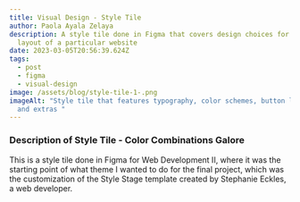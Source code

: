 ```yaml
---
title: Visual Design - Style Tile
author: Paola Ayala Zelaya
description: A style tile done in Figma that covers design choices for the
  layout of a particular website
date: 2023-03-05T20:56:39.624Z
tags:
  - post
  - figma
  - visual-design
image: /assets/blog/style-tile-1-.png
imageAlt: "Style tile that features typography, color schemes, button layouts,
  and extras "
---
```

### Description of Style Tile - Color Combinations Galore

T﻿his is a style tile done in Figma for Web Development II, where it was the starting point of what theme I wanted to do for the final project, which was the customization of the Style Stage template created by Stephanie Eckles, a web developer.